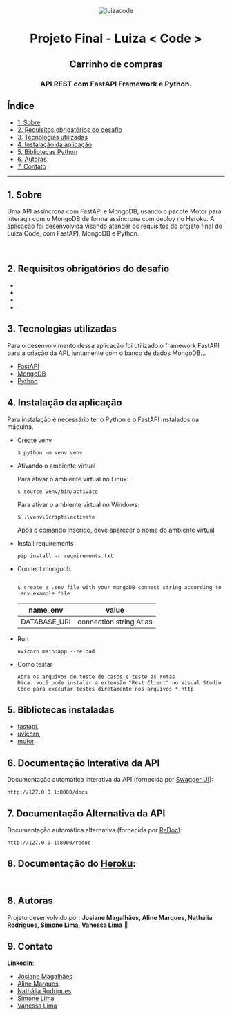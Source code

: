 <p align="center">
  <img alt="luizacode" title="banner-luizacode" src="https://user-images.githubusercontent.com/62856269/193715776-0a521946-b779-4b8e-a293-e772e835812a.png"/>
<!--Adicionar logo luizacode-opcional-->
</p>

<h1 align="center">
  Projeto Final - Luiza < Code > 
</h1>
  
<h2 align="center">
  Carrinho de compras
</h2>
  
<h3 align="center">
  API REST com FastAPI Framework e Python.
</h3>
  
<!--Opcional
<p align="center">
  <img alt="GitHub language count" src="https://img.shields.io/github/languages/count/Bonizario/proffy?color=6842C2">

  <img alt="Repository size" src="https://img.shields.io/github/repo-size/bonizario/proffy?color=774DD6">

  <a href="https://github.com/Bonizario/proffy/blob/master/LICENSE">
    <img alt="License" src="https://img.shields.io/github/license/bonizario/proffy?color=04D361">
  </a>

  <a href="https://github.com/Bonizario/proffy/stargazers">
    <img alt="Stargazers" src="https://img.shields.io/github/stars/bonizario/proffy?style=social">
  </a>
</p>
<br />-->

## Índice

* [1. Sobre](#1-sobre)
* [2. Requisitos obrigatórios do desafio](#2-requisitos-obrigatórios-do-desafio)
* [3. Tecnologias utilizadas](#3-tecnologias-utilizadas)
* [4. Instalação da aplicação](#4-instalação-da-aplicação)
* [5. Bibliotecas Python](#5-bibliotecas-python)
* [6. Autoras](#6-autoras)
* [7. Contato](#7-contato)

***

## 1. Sobre
<!--Adicionar descrição do projeto-->
Uma API assíncrona com FastAPI e MongoDB, usando o pacote Motor para interagir com o MongoDB de forma assíncrona com deploy no Heroku. A aplicação foi desenvolvida visando atender os requisitos do projeto final do Luiza Code, com FastAPI, MongoDB e Python.
  
<!--Implementado com testes com TestClient e CI/CD no GitHub Actions com deploy no Heroku.-->
<br />
  
## 2. Requisitos obrigatórios do desafio
<!--Adicionar requisitos obrigatórios do porojeto-->
  -  
  - 
  - 
  -

## 3. Tecnologias utilizadas
<!--Adicionar tecnologias utilizadas-->
Para o desenvolvimento dessa aplicação foi utilizado o framework FastAPI para a criação da API, juntamente com o banco de dados MongoDB... 
- [FastAPI](https://fastapi.tiangolo.com/)
- [MongoDB](https://www.mongodb.com/)
- [Python](https://www.python.org/)

## 4. Instalação da aplicação

Para instalação é necessário ter o Python e o FastAPI instalados na máquina.
<!--Adicionar os passos para instalação, referência: https://www.alura.com.br/artigos/como-criar-apis-python-usando-fastapi-->

* Create venv
    ```
    $ python -m venv venv
    ```
* Ativando o ambiente virtual
   
    Para ativar o ambiente virtual no Linux:
    ```
    $ source venv/bin/activate
    ```
    Para ativar o ambiente virtual no Windows:
    ```
    $ .\venv\Scripts\activate
    ```
  Após o comando inserido, deve aparecer o nome do ambiente virtual
* Install requirements
    ```
    pip install -r requirements.txt
    ```
* Connect mongodb
    ```

    $ create a .env file with your mongoDB connect string according to .env.example file 
    ```

    | name_env | value |
    |------------|------------|
    |DATABASE_URI|connection string Atlas|
     
* Run
    ```
    uvicorn main:app --reload
    ```
* Como testar
    ```
  Abra os arquivos de teste de casos e teste as rotas
  Dica: você pode instalar a extensão "Rest Client" no Visual Studio Code para executar testes diretamente nos arquivos *.http
    ```

## 5. Bibliotecas instaladas
- [fastapi](https://fastapi.tiangolo.com/),
- [uvicorn](https://www.uvicorn.org/),
- [motor](https://motor.readthedocs.io/en/stable/).
  
## 6. Documentação Interativa da API

Documentação automática interativa da API (fornecida por [Swagger UI](https://github.com/swagger-api/swagger-ui)):
   ```
   http://127.0.0.1:8000/docs
   ```
  <!--print da documentação-->
  
## 7. Documentação Alternativa da API
Documentação automática alternativa (fornecida por [ReDoc](https://github.com/Redocly/redoc)):
   ```
   http://127.0.0.1:8000/redoc
   ```
  <!--print da documentação-->
  
## 8. Documentação do [Heroku](https://www.heroku.com/about):
```
```


<!--## 5. API Endpoints-->
<!--Adicionar os end points solicitados no projeto-->
  
<!--exemplos
- **endpoint:** `/users/register/`
- **method:** `POST`
- **params:** 

- **200 Response:**

#### Criando um produto

- **endpoint:** `/products/`
- **method:** `POST`
- **params:** Em Basic passar o username e password
- **200 Response:**

- **201 Response**

#### Listando Produtos

- **endpoint:** `/products/`
- **method:** `GET`


- **201 Response:**-->



<p align="center">
  <img alt="" title="" src="" />
<!--Adicionar imagem da documentação da API-opcional-->
</p>

## 8. Autoras

Projeto desenvolvido por: **Josiane Magalhães, Aline Marques, Nathália Rodrigues, Simone Lima, Vanessa Lima** 👋

## 9. Contato

**Linkedin**: 
- [Josiane Magalhães](https://www.linkedin.com/in/josianemagalhaes/)
- [Aline Marques](https://www.linkedin.com/in/aline-marques-16790115a/) 
- [Nathália Rodrigues](https://www.linkedin.com/in/naaahrodrigues/)
- [Simone Lima](https://www.linkedin.com/in/simone-lorenzini-lima-financeiro/)
- [Vanessa Lima](https://www.linkedin.com/in/vanessacristinadelima/)


<!--links úteis
FastAPI https://fastapi.tiangolo.com/
Python https://www.python.org/
MongoDB https://www.mongodb.com/docs/
https://www.alura.com.br/artigos/como-criar-apis-python-usando-fastapi
https://www.magazineluiza.com.br/mercado/l/me/-->

<!--
● Montar um arquivo README.md detalhando o projeto com informações tais como:
  ○ Tecnologia utilizada.
  ○ Bibliotecas do Python que estão no projeto.
  ○ Membros da equipe.
  ○ Como montar o ambiente para executar a aplicação.
  ○ Detalhes do desenvolvimento do trabalho, informando do que foi solicitado o que foi feito (o que não foi feito) e os extras que foram feitos.
  ○ Informações extras sobre o trabalho.-->
